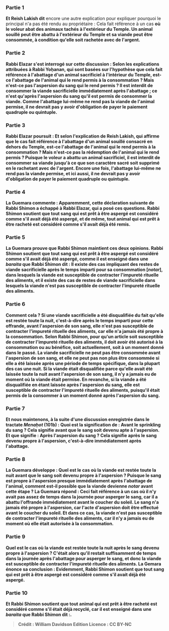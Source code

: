 
### Partie 1
<b>Et Reish Lakish dit</b> encore une autre explication pour expliquer pourquoi le principal n'a pas été rendu au propriétaire : Cela fait référence à un cas <b>où le voleur <b>abat des animaux tachés</b> <b>à l'extérieur</b> du Temple. Un animal souillé peut être abattu à l'extérieur du Temple et sa viande peut être consommée, à condition qu'elle soit rachetée avec de l'argent.

### Partie 2
<b>Rabbi Elazar s'est interrogé sur cette</b> discussion : <b>Selon</b> les explications attribuées à <b>Rabbi Yoḥanan,</b> qui sont basées sur l'hypothèse que cela fait référence à l'abattage d'un animal sacrificiel à l'intérieur du Temple, est-ce l'<b>abattage</b> de l'animal qui le <b>rend</b> <b>permis</b> à la consommation ? <b>Mais n'est-ce pas</b> l'<b>aspersion</b> du sang qui le <b>rend</b> <b>permis ? </b> Il est interdit de consommer la viande sacrificielle immédiatement après l'abattage ; ce n'est qu'après l'aspersion du sang qu'il est permis de consommer la viande. Comme l'abattage lui-même ne rend pas la viande de l'animal permise, il ne devrait pas y avoir d'obligation de payer le paiement quadruple ou quintuple.

### Partie 3
Rabbi Elazar poursuit : Et <b>selon</b> l'explication de <b>Reish Lakish,</b> qui affirme que le cas fait référence à l'abattage d'un animal souillé consacré en dehors du Temple, est-ce l'<b>abattage</b> de l'animal qui le <b>rend</b> <b>permis</b> à la consommation ? <b>Mais n'est-ce pas</b> la <b>rédemption</b> de l'animal qui le <b>rend</b> <b>permis ? </b> Puisque le voleur a abattu un animal sacrificiel, il est interdit de consommer sa viande jusqu'à ce que son caractère sacré soit supprimé en le rachetant avec de l'argent. Encore une fois, l'abattage lui-même ne rend pas la viande permise, et ici aussi, il ne devrait pas y avoir d'obligation de payer le paiement quadruple ou quintuple.

### Partie 4
La Guemara commente : Apparemment, <b>cette</b> déclaration suivante <b>de Rabbi Shimon a échappé</b> à Rabbi Elazar, qui a posé ces questions. Rabbi Shimon soutient que <b>tout</b> sang <b>qui est prêt à être aspergé est considéré</b> comme s'il avait déjà été <b>aspergé, et</b> de même, <b>tout</b> animal <b>qui est prêt à être racheté est considéré</b> comme s'il avait déjà été <b>remis.</b>

### Partie 5
La Guemara prouve que Rabbi Shimon maintient ces deux opinions. Rabbi Shimon soutient que <b>tout</b> sang <b>qui est prêt à être aspergé est considéré</b> comme s'il avait déjà été <b>aspergé, comme il est enseigné</b> dans une <i>baraita</i> que <b>Rabbi Shimon dit : Il existe</b> des cas impliquant des <b>restes</b> de viande sacrificielle <b>après le temps imparti pour sa consommation [<i>notar</i>],</b> dans lesquels <b>la viande est susceptible de <b>contracter l'impureté rituelle des aliments, et il existe</b> des cas de <b>restes</b> de viande sacrificielle dans lesquels la viande <b>n'est pas</b> susceptible de <b>contracter l'impureté rituelle des aliments.</b>

### Partie 6
<b>Comment cela ? </b> Si une viande sacrificielle a été disqualifiée du fait qu'elle est <b>restée toute la nuit,</b> c'est-à-dire après le temps imparti pour cette offrande, <b>avant</b> l'<b>aspersion</b> de son sang, elle <b>n'est pas</b> susceptible de <b>contracter l'impureté rituelle des aliments,</b> car elle n'a jamais été propre à la consommation. Selon Rabbi Shimon, pour qu'un article soit susceptible de contracter l'impureté rituelle des aliments, il doit avoir été autorisé à la consommation ou au bénéfice, soit actuellement, soit à un moment donné dans le passé. La viande sacrificielle ne peut pas être consommée avant l'aspersion de son sang, et elle ne peut pas non plus être consommée si elle a été laissée après une période de temps spécifique, dans la plupart des cas une nuit. Si la viande était disqualifiée parce qu'elle avait été laissée toute la nuit avant l'aspersion de son sang, il n'y a jamais eu de moment où la viande était permise. En revanche, si la viande a été disqualifiée en étant laissée <b>après</b> l'aspersion du sang, elle <b>est</b> susceptible de <b>contracter l'impureté rituelle des aliments,</b> puisqu'il était permis de la consommer à un moment donné après l'aspersion du sang.

### Partie 7
<b>Et nous maintenons,</b> à la suite d'une discussion enregistrée dans le tractate <i>Menaḥot</i> (101b) : <b>Quoi</b> est la signification de : <b>Avant</b> le <b>sprinkling</b> du sang ? Cela signifie <b>avant</b> que le sang <b>soit devenu apte à l'aspersion.</b> Et que signifie : <b>Après</b> l'<b>aspersion</b> du sang ? Cela signifie <b>après</b> le sang <b>devenu propre à l'aspersion,</b> c'est-à-dire immédiatement après l'abattage.

### Partie 8
La Guemara développe : <b>Quel est</b> le cas où la viande <b>est restée toute la nuit avant</b> que le sang <b>soit devenu propre à l'aspersion ?</b> Puisque le sang est propre à l'aspersion presque immédiatement après l'abattage de l'animal, comment est-il possible que la viande devienne <i>notar</i> avant cette étape ? La Guemara répond : Ceci fait référence à un cas <b>où il n'y avait pas assez de temps dans la journée pour asperger</b> le sang, <b>car il a abattu</b> l'offrande <b>immédiatement avant le coucher du soleil.</b> Le sang n'a jamais été propre à l'aspersion, car l'acte d'aspersion doit être effectué avant le coucher du soleil. <b>Et</b> dans ce cas, la viande n'est <b>pas</b> susceptible de <b>contracter l'impureté rituelle des aliments,</b> car il n'y a jamais eu de moment où elle était autorisée à la consommation.

### Partie 9
Quel est le cas où la viande <b>est restée toute la nuit après</b> le sang <b>devenu propre à l'aspersion ?</b> C'était <b>alors qu'il restait</b> suffisamment de <b>temps</b> dans la journée</b> après l'abattage <b>pour asperger</b> le sang, et donc la viande <b>est</b> susceptible de <b>contracter l'impureté rituelle des aliments.</b> La Gemara énonce sa conclusion : <b>Evidemment,</b> Rabbi Shimon soutient que <b>tout</b> sang <b>qui est prêt à être aspergé est considéré</b> comme s'il avait déjà été <b>aspergé.</b>

### Partie 10
<b>Et</b> Rabbi Shimon soutient que <b>tout</b> animal <b>qui est prêt à être racheté est considéré</b> comme s'il était déjà <b>recyclé, car il est enseigné</b> dans une <i>baraita</i> que <b>Rabbi Shimon dit :</b>.

>Crédit : William Davidson Edition
>Licence : CC BY-NC
